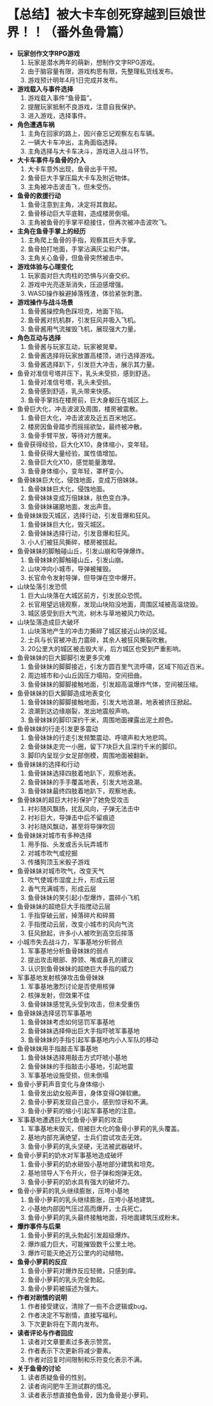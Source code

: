 # 【总结】被大卡车创死穿越到巨娘世界！！（番外鱼骨篇）

-   **玩家创作文字RPG游戏**
    1.  玩家是潜水两年的萌新，想制作文字RPG游戏。
    2.  由于脑容量有限，游戏构思有限，先整理私货线发布。
    3.  游戏预计明年4月1日完成并发布。
-   **游戏载入与事件选择**
    1.  游戏载入事件“鱼骨篇”。
    2.  提醒玩家抵制不良游戏，注意自我保护。
    3.  进入游戏，选择事件。
-   **角色遭遇车祸**
    1.  主角在回家的路上，因兴奋忘记观察左右车辆。
    2.  一辆大卡车冲出，主角面临选择。
    3.  主角选择与大卡车决斗，游戏进入战斗环节。
-   **大卡车事件与鱼骨的介入**
    1.  大卡车意外出现，鱼骨出手干预。
    2.  鱼骨巨大手掌压扁大卡车及附近物体。
    3.  主角被冲击波击飞，但未受伤。
-   **鱼骨的救援行动**
    1.  鱼骨注意到主角，决定将其救起。
    2.  鱼骨移动巨大平底鞋，造成楼房倒塌。
    3.  主角被鱼骨的手掌平稳接住，但再次被冲击波吹飞。
-   **主角在鱼骨手掌上的经历**
    1.  主角爬上鱼骨的手指，观察其巨大手掌。
    2.  鱼骨拍打地面，手掌沾满灰尘和尸体。
    3.  主角关心鱼骨，但鱼骨突然被击中。
-   **游戏体验与心理变化**
    1.  玩家面对巨大肉柱的恐惧与兴奋交织。
    2.  游戏中光亮逐渐消失，压迫感增强。
    3.  WASD操作躲避掉落残渣，体验紧张刺激。
-   **游戏操作与战斗场景**
    1.  鱼骨酱操控角色踩坦克，地面下陷。
    2.  鱼骨酱对抗机群，引发狂风并吸入飞机。
    3.  鱼骨酱用气流摧毁飞机，展现强大力量。
-   **角色互动与选择**
    1.  鱼骨酱与玩家互动，玩家被晃晕。
    2.  鱼骨酱选择将玩家放置高楼顶，进行选择游戏。
    3.  鱼骨酱选择趴下，引发巨大冲击，展示其力量。
-   鱼骨对准信号塔并压下，乳头未受损，感到舒适。
    1.  鱼骨对准信号塔，乳头未受损。
    2.  鱼骨感到舒适，乳头带来快感。
    3.  鱼骨手掌挡在楼房前，巨大身躯压在城区上。
-   鱼骨巨大化，冲击波波及周围，楼房被震散。
    1.  鱼骨巨大化，冲击波波及近五百米地区。
    2.  楼房因鱼骨踏步而摇摇欲坠，最终被冲散。
    3.  鱼骨手臂平放，等待对方醒来。
-   鱼骨获得经验，巨大化X10，身体缩小，变年轻。
    1.  鱼骨获得大量经验，属性值增加。
    2.  鱼骨巨大化X10，感觉能量激增。
    3.  鱼骨身体缩小，变年轻，罩杯变小。
-   鱼骨妹妹巨大化，侵蚀地面，变成万倍妹妹。
    1.  鱼骨妹妹巨大化，侵蚀地面。
    2.  鱼骨妹妹变成万倍妹妹，肤色变白净。
    3.  鱼骨妹妹碾磨地面，发出声音。
-   鱼骨妹妹毁灭城区，选择行动，引发音爆和狂风。
    1.  鱼骨妹妹巨大化，毁灭城区。
    2.  鱼骨妹妹选择行动，引发音爆和狂风。
    3.  小人们被狂风撕碎，楼房被拔起。
-   鱼骨妹妹的脚触碰山丘，引发山崩和导弹爆炸。
    1.  鱼骨妹妹的脚触碰山丘，引发山崩。
    2.  山块冲向小城市，导弹被摧毁。
    3.  长官命令发射导弹，但导弹在空中爆开。
-   山块坠落引发恐慌
    1.  巨大山块落在大城区前方，引发民众恐慌。
    2.  长官用望远镜观察，发现山块陷没地面，周围区域被高温烧毁。
    3.  城区感受到巨大气流，树木与草地被风力吹动。
-   山块坠落造成巨大破坏
    1.  山块落地产生的冲击力撕碎了城区接近山块的区域。
    2.  士兵与长官被冲击力震碎，其余人被狂风撕裂吹散。
    3.  20公里大的城区被击毁大半，后方城区也受到严重影响。
-   鱼骨妹妹的巨大脚脚引发更多灾难
    1.  鱼骨妹妹的脚脚接近，引发方圆百里气流呼啸，区域下陷近百米。
    2.  周边城市和小山丘因压力塌陷，空间扭曲。
    3.  鱼骨妹妹的脚脚接触地面，引发超高温爆炸气体，空间被压缩。
-   鱼骨妹妹的巨大脚脚造成地表变化
    1.  鱼骨妹妹的脚脚接触地面，引发大地浪潮，地表被挤压掀起。
    2.  浪潮到达边缘崩裂，发出地震般声响。
    3.  鱼骨妹妹的脚印深约千米，周围地面裸露出泥土颜色。
-   鱼骨妹妹的行走引发更多震动
    1.  鱼骨妹妹的行走引发频繁震动、呼啸声和大地悲鸣。
    2.  鱼骨妹妹走完一小圈，留下7块巨大且深约千米的脚印。
    3.  脚印内呈现少女足部倒模，周围地面被翻新。
-   鱼骨妹妹的选择和行动
    1.  鱼骨妹妹选择四肢着地趴下，观察地表。
    2.  鱼骨妹妹的手手覆盖地表，引发大地浪潮。
    3.  鱼骨妹妹最终四肢着地趴下，观察地表。
-   鱼骨妹妹的超巨大衬衫保护了她免受攻击
    1.  衬衫随风飘扬，扰乱风向，子弹无法击中
    2.  衬衫巨大，导弹击中后不留痕迹
    3.  衬衫随风飘动，甚至将导弹吹回
-   鱼骨妹妹对城市有多种选择
    1.  用手指、头发或舌头玩弄城市
    2.  对城市吹气或挖掘
    3.  传播狗顶玉米骰子游戏
-   鱼骨妹妹对城市吹气，改变天气
    1.  吹气使城市湿度上升，形成云层
    2.  香气充满城市，形成云层
    3.  鱼骨妹妹的笑引起小型爆炸，震碎小飞机
-   鱼骨妹妹的超绝巨大手指搅动云层
    1.  手指穿破云层，掉落碎片和碎屑
    2.  手指搅动云层，改变小城市的风向气流
    3.  狂风掀起，许多小人被吹到高空后摔落
-   小城市失去战斗力，军事基地分析弱点
    1.  军事基地分析鱼骨妹妹的弱点
    2.  提出攻击眼部、脖颈、嘴或鼻孔的建议
    3.  认识到鱼骨妹妹的超绝巨大手指的威力
-   军事基地发射核弹攻击鱼骨妹妹
    1.  军事基地激烈讨论是否使用核弹
    2.  核弹发射，但效果不佳
    3.  鱼骨妹妹感觉乳头受到攻击，但未受重伤
-   鱼骨妹妹选择惩罚军事基地
    1.  鱼骨妹妹考虑如何惩罚军事基地
    2.  鱼骨妹妹选择伸出巨大手指吓唬军事基地
    3.  鱼骨妹妹的手指引起军事基地内小人军队的移动
-   鱼骨妹妹用手指敲击军事基地
    1.  鱼骨妹妹选择用敲击方式吓唬小基地
    2.  鱼骨妹妹的手指敲击小基地，引起地震
    3.  军事基地设施受损，但未倒塌
-   鱼骨小萝莉声音变化与身体缩小
    1.  鱼骨发出幼女般声音，身体变得Q弹软嫩。
    2.  鱼骨小萝莉发现自己变小，感到惊讶和不满。
    3.  鱼骨小萝莉的缩小引起军事基地的注意。
-   军事基地遭遇巨大化鱼骨小萝莉的攻击
    1.  军事基地未毁灭，但被巨大化的鱼骨小萝莉的乳头覆盖。
    2.  基地内部充满绝望，士兵们尝试攻击无效。
    3.  鱼骨小萝莉的乳头坚硬，无法被武器破坏。
-   鱼骨小萝莉的奶水对军事基地造成破坏
    1.  鱼骨小萝莉的奶水砸毁小基地部分建筑和坦克。
    2.  基地领导人下令开火，但子弹和炮弹无效。
    3.  鱼骨小萝莉的奶水具有强大的破坏力。
-   鱼骨小萝莉的乳头继续膨胀，压垮小基地
    1.  鱼骨小萝莉的乳头继续膨胀，压垮小基地建筑。
    2.  小基地内部因气压过高而爆开，士兵死亡。
    3.  鱼骨小萝莉的乳头最终接触地面，将地面建筑压成粉末。
-   **爆炸事件与后果**
    1.  鱼骨小萝莉的乳头勃起引发超级爆炸。
    2.  爆炸威力巨大，可能摧毁数千公里土地。
    3.  爆炸可能灭绝近万公里内的动植物。
-   **鱼骨小萝莉的反应**
    1.  鱼骨小萝莉对爆炸反应轻微，只感到痒。
    2.  鱼骨小萝莉的乳头完全勃起。
    3.  鱼骨小萝莉被描述为强大。
-   **作者对剧情的说明**
    1.  作者接受建议，清除了一些不合逻辑或bug。
    2.  作者决定不写剧情，直接写福利。
    3.  下次更新将在下周内发布。
-   **读者评论与作者回应**
    1.  读者对文章要素过多表示赞赏。
    2.  作者表示下次更新将减少要素。
    3.  作者对回复时间限制和乐符变化表示不满。
-   **关于鱼骨的讨论**
    1.  读者质疑鱼骨的性别。
    2.  读者询问肥牛王测试群的情况。
    3.  读者表示想直接色鱼骨，因为鱼骨是小萝莉。
